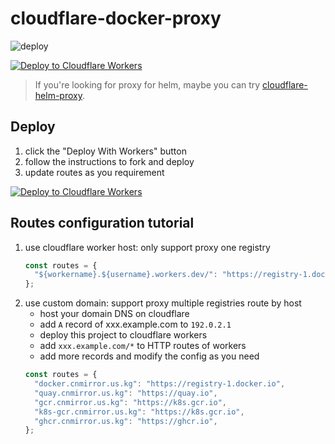 # cloudflare-docker-proxy

![deploy](https://github.com/ciiiii/cloudflare-docker-proxy/actions/workflows/deploy.yaml/badge.svg)

[![Deploy to Cloudflare Workers](https://deploy.workers.cloudflare.com/button)](https://deploy.workers.cloudflare.com/?url=https://github.com/printdarling/cloudflare-docker-proxy)

> If you're looking for proxy for helm, maybe you can try [cloudflare-helm-proxy](https://github.com/printdarling/cloudflare-docker-proxy).

## Deploy

1. click the "Deploy With Workers" button
2. follow the instructions to fork and deploy
3. update routes as you requirement

[![Deploy to Cloudflare Workers](https://deploy.workers.cloudflare.com/button)](https://deploy.workers.cloudflare.com/?url=https://github.com/printdarling/cloudflare-docker-proxy)

## Routes configuration tutorial

1. use cloudflare worker host: only support proxy one registry
   ```javascript
   const routes = {
     "${workername}.${username}.workers.dev/": "https://registry-1.docker.io",
   };
   ```
2. use custom domain: support proxy multiple registries route by host
   - host your domain DNS on cloudflare
   - add `A` record of xxx.example.com to `192.0.2.1`
   - deploy this project to cloudflare workers
   - add `xxx.example.com/*` to HTTP routes of workers
   - add more records and modify the config as you need
   ```javascript
   const routes = {
     "docker.cnmirror.us.kg": "https://registry-1.docker.io",
     "quay.cnmirror.us.kg": "https://quay.io",
     "gcr.cnmirror.us.kg": "https://k8s.gcr.io",
     "k8s-gcr.cnmirror.us.kg": "https://k8s.gcr.io",
     "ghcr.cnmirror.us.kg": "https://ghcr.io",
   };
   ```


